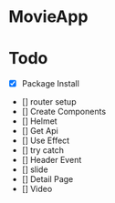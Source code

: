 # MovieApp

# Todo

- [x] Package Install
- [] router setup
- [] Create Components
- [] Helmet
- [] Get Api
- [] Use Effect
- [] try catch
- [] Header Event
- [] slide
- [] Detail Page
- [] Video
